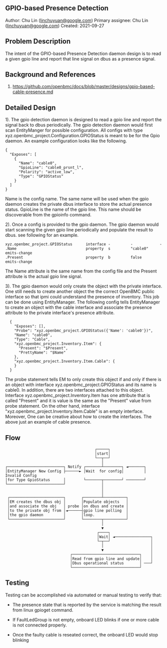 ## GPIO-based Presence Detection
Author:
  Chu Lin (linchuyuan@google.com)
Primary assignee:
  Chu Lin (linchuyuan@google.com)
Created:
  2021-09-27

## Problem Description
The intent of the GPIO-based Presence Detection daemon design is to read a given
gpio line and report that line signal on dbus as a presence signal.

## Background and References
1. https://github.com/openbmc/docs/blob/master/designs/gpio-based-cable-presence.md

## Detailed Design
1). The gpio detection daemon is designed to read a gpio line  and report
the signal back to dbus periodically. The gpio detection daemon would first
scan EntityManger for possible configuration. All configs with type
xyz.openbmc_project.Configuration.GPIOStatus is meant to be for the Gpio
daemon. An example configuration looks like the following.
```
{
  "Exposes": [
    {
      "Name": "cable0",
      "GpioLine": "cable0_prsnt_l",
      "Polarity": "active_low",
      "Type": "GPIOStatus"
    }
  ]
}
```
Name is the config name. The same name will be used when the gpio daemon
creates the private dbus interface to store the actual presence status. GpioLine
is the name of the gpio line. This name should be discoverable from the gpioinfo
command.

2). Once a config is provided to the gpio daemon. The gpio daemon would
start scanning the given gpio line periodically and populate the result to dbus.
see following for an example.
```
xyz.openbmc_project.GPIOStatus      interface -         -            -
.Name                               property  s         "cable0"      emits-change
.Present                            property  b         false        emits-change
```
The Name attribute is the same name from the config file and the Present
attribute is the actual gpio line signal.

3). The gpio daemon would only create the object with the private interface.
One still needs to create another object the the correct OpenBMC public
interface so that ipmi could understand the presence of inventory. This job can
be done using EntityManager. The following config tells EntityManager to
create an object with the cable interface and associate the presence attribute
to the private interface's presence attribute.
```
  {
    "Exposes": [],
    "Probe": "xyz.openbmc_project.GPIOStatus({'Name': 'cable0'})",
    "Name": "cable0",
    "Type": "Cable",
    "xyz.openbmc_project.Inventory.Item": {
      "Present": "$Present",
      "PrettyName": "$Name"
    },
    "xyz.openbmc_project.Inventory.Item.Cable": {
    }
  }
```
The probe statement tells EM to only create this object if and only if
there is an object with interface xyz.openbmc_project.GPIOStatus and its name is
cable0. In addition, there are two interfaces attached to this object.
Interface xyz.openbmc_project.Inventory.Item has one attribute that is called
"Present" and it is value is the same as the "Present" value from probe
statement. On the other hand, interface
"xyz.openbmc_project.Inventory.Item.Cable" is an empty interface. Moreover,
One can be creative about how to create the interfaces. The above just an
example of cable presence.

## Flow
```
                                        ┌─────┐
                                        │start│
                                        └──┬──┘
                                           │
┌─────────────────────────┐ Notify ┌───────┴────────┐ ◄───────┐
│EntityManager New Config ├──────► │Wait  for config│         │ Invalid Config
│for Type GpioStatus      │        └───────┬────────┘ ────────┘
└─────────────────────────┘                │
                                           │
                                           │
 ┌────────────────────────┐       ┌────────┴──────────┐
 │EM creates the dbus obj │       │Populate objects   │
 │and associate the obj   │ probe │on dbus and create │
 │to the private obj from │◄──────┤gpio line polling  │
 │the gpio daemon         │       │loop.              │
 └────────────────────────┘       └────────┬──────────┘
                                           │
                                           ▼
                                         ┌────┐
                                         │Wait│ ◄────────────────┐
                                         └─┬──┘                  │
                                           │                     │
                                           ▼                     │
                             ┌──────────────────────────────┐    │
                             │Read from gpio line and update│    │
                             │Dbus operational status       │ ───┘
                             └──────────────────────────────┘
```

## Testing
Testing can be accomplished via automated or manual testing to verify that:

* The presence state that is reported by the service is matching the result
  from linux gpioget command.

* If FaultLedGroup is not empty, onboard LED blinks if one or more cable is not
  connected properly.

* Once the faulty cable is reseated correct, the onboard LED would stop blinking
